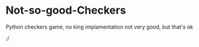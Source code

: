 # Not-so-good-Checkers
Python checkers game, no king implamentation
not very good, but that's ok

:/
